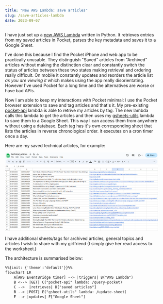 ```yaml
---
title: "New AWS Lambda: save articles"
slug: /save-articles-lambda
date: 2023-09-07
---
```


I have just set up a [new AWS Lambda](https://github.com/thomasabishop/lambdas/tree/main/save-articles) written in Python. It retrieves entries from my saved articles in Pocket, parses the key metadata and saves it to a Google Sheet.

I've done this because I find the Pocket iPhone and web app to be practically unusable. They distinguish "Saved" articles from "Archived" articles without making the distinction clear and constantly switch the status of articles between these two states making retrieval and ordering really difficult. On mobile it constantly updates and reorders the article list _as you are viewing it_ which makes using the app really disorientating. However I've used Pocket for a long time and the alternatives are worse or have bad APIs.

Now I am able to keep my interactions with Pocket minimal: I use the Pocket browser extension to save and tag articles and that's it. My pre-existing [pocket-api](https://github.com/thomasabishop/lambdas/tree/main/pocket-api) lambda is able to retrive my articles by tag. The new lambda calls this lambda to get the articles and then uses my [gsheets-utils](https://github.com/thomasabishop/lambdas/tree/main/gsheet-utils) lambda to save them to a Google Sheet. This way I can access them from anywhere without using a database. Each tag has it's own corresponding sheet that lists the articles in reverse chronological order. It executes on a cron timer once a day.

Here are my saved technical articles, for example:

![](./img/saved_tech_articles.png)

I have additional sheets/tags for archived articles, general topics and articles I wish to share with my girlfriend (I simply give her read access to the worksheet.)

The architecture is summarised below:

```mermaid
%%{init: {'theme':'default'}}%%
flowchart LR
    A[AWS EventBridge timer] --> |triggers| B("AWS Lambda")
    B <--> |GET| C("pocket-api" lambda: /query-pocket)
    C -->  |retrieves| D["saved articles"]
    B --> |POST| E("gsheet-utils" lambda: /update-sheet)
    E --> |updates| F["Google Sheet"]
```
